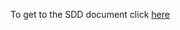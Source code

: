 To get to the SDD document click [here](https://myerauedu-my.sharepoint.com/:w:/g/personal/webbj31_my_erau_edu/Ee4jyJyV2UROmv__tchhPnABCZ5zrFWSN_joBBK2bnb8OQ?e=3GfHpo)
